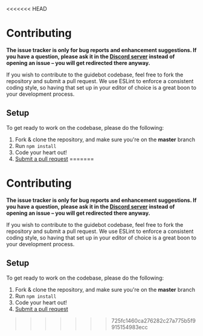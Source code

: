 <<<<<<< HEAD
# Contributing

**The issue tracker is only for bug reports and enhancement suggestions. If you have a question, please ask it in the [Discord server](https://discord.gg/gkZCQtH) instead of opening an issue – you will get redirected there anyway.**

If you wish to contribute to the guidebot codebase, feel free to fork the repository and submit a
pull request. We use ESLint to enforce a consistent coding style, so having that set up in your editor of choice
is a great boon to your development process.

## Setup
To get ready to work on the codebase, please do the following:

1. Fork & clone the repository, and make sure you're on the **master** branch
2. Run `npm install`
3. Code your heart out!
4. [Submit a pull request](https://github.com/An-Idiots-Guide/guidebot/compare)
=======
# Contributing

**The issue tracker is only for bug reports and enhancement suggestions. If you have a question, please ask it in the [Discord server](https://discord.gg/vXVxsAjSMF) instead of opening an issue – you will get redirected there anyway.**

If you wish to contribute to the guidebot codebase, feel free to fork the repository and submit a
pull request. We use ESLint to enforce a consistent coding style, so having that set up in your editor of choice
is a great boon to your development process.

## Setup

To get ready to work on the codebase, please do the following:

1. Fork & clone the repository, and make sure you're on the **master** branch
2. Run `npm install`
3. Code your heart out!
4. [Submit a pull request](https://github.com/anidiotsguide/guidebot/compare)
>>>>>>> 725fc1460ca276282c27a775b5f9915154983ecc
